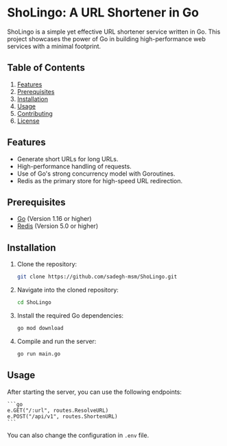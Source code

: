 # ShoLingo: A URL Shortener in Go

ShoLingo is a simple yet effective URL shortener service written in Go. This project showcases the power of Go in building high-performance web services with a minimal footprint.

## Table of Contents

1. [Features](#features)
2. [Prerequisites](#prerequisites)
3. [Installation](#installation)
4. [Usage](#usage)
5. [Contributing](#contributing)
6. [License](#license)

## Features

- Generate short URLs for long URLs.
- High-performance handling of requests.
- Use of Go's strong concurrency model with Goroutines.
- Redis as the primary store for high-speed URL redirection.

## Prerequisites

- [Go](https://golang.org/dl/) (Version 1.16 or higher)
- [Redis](https://redis.io/) (Version 5.0 or higher)

## Installation

1. Clone the repository:

    ```bash
    git clone https://github.com/sadegh-msm/ShoLingo.git
    ```

2. Navigate into the cloned repository:

    ```bash
    cd ShoLingo
    ```

3. Install the required Go dependencies:

    ```bash
    go mod download
    ```

4. Compile and run the server:

    ```bash
    go run main.go
    ```

## Usage

After starting the server, you can use the following endpoints:

    ```go
    e.GET("/:url", routes.ResolveURL)
    e.POST("/api/v1", routes.ShortenURL)
    ```

You can also change the configuration in `.env` file.

